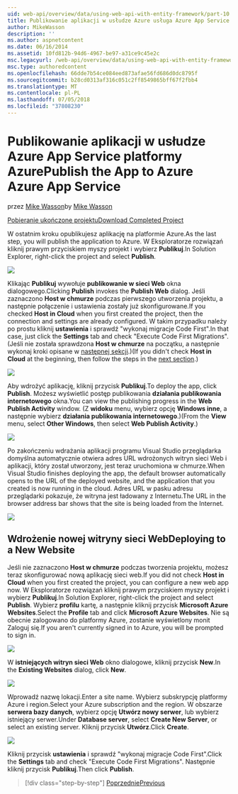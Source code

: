 ```yaml
---
uid: web-api/overview/data/using-web-api-with-entity-framework/part-10
title: Publikowanie aplikacji w usłudze Azure usługa Azure App Service | Dokumentacja firmy Microsoft
author: MikeWasson
description: ''
ms.author: aspnetcontent
ms.date: 06/16/2014
ms.assetid: 10fd812b-94d6-4967-be97-a31ce9c45e2c
msc.legacyurl: /web-api/overview/data/using-web-api-with-entity-framework/part-10
msc.type: authoredcontent
ms.openlocfilehash: 66dde7b54ce084eed873afae56fd686d0dc8795f
ms.sourcegitcommit: b28cd0313af316c051c2ff8549865bff67f2fbb4
ms.translationtype: MT
ms.contentlocale: pl-PL
ms.lasthandoff: 07/05/2018
ms.locfileid: "37808230"
---
```

<a name="publish-the-app-to-azure-azure-app-service"></a><span data-ttu-id="56dd0-102">Publikowanie aplikacji w usłudze Azure App Service platformy Azure</span><span class="sxs-lookup"><span data-stu-id="56dd0-102">Publish the App to Azure Azure App Service</span></span>
====================
<span data-ttu-id="56dd0-103">przez [Mike Wasson](https://github.com/MikeWasson)</span><span class="sxs-lookup"><span data-stu-id="56dd0-103">by [Mike Wasson](https://github.com/MikeWasson)</span></span>

[<span data-ttu-id="56dd0-104">Pobieranie ukończone projektu</span><span class="sxs-lookup"><span data-stu-id="56dd0-104">Download Completed Project</span></span>](https://github.com/MikeWasson/BookService)

<span data-ttu-id="56dd0-105">W ostatnim kroku opublikujesz aplikację na platformie Azure.</span><span class="sxs-lookup"><span data-stu-id="56dd0-105">As the last step, you will publish the application to Azure.</span></span> <span data-ttu-id="56dd0-106">W Eksploratorze rozwiązań kliknij prawym przyciskiem myszy projekt i wybierz **Publikuj**.</span><span class="sxs-lookup"><span data-stu-id="56dd0-106">In Solution Explorer, right-click the project and select **Publish**.</span></span>

![](part-10/_static/image1.png)

<span data-ttu-id="56dd0-107">Klikając **Publikuj** wywołuje **publikowanie w sieci Web** okna dialogowego.</span><span class="sxs-lookup"><span data-stu-id="56dd0-107">Clicking **Publish** invokes the **Publish Web** dialog.</span></span> <span data-ttu-id="56dd0-108">Jeśli zaznaczono **Host w chmurze** podczas pierwszego utworzenia projektu, a następnie połączenie i ustawienia zostały już skonfigurowane.</span><span class="sxs-lookup"><span data-stu-id="56dd0-108">If you checked **Host in Cloud** when you first created the project, then the connection and settings are already configured.</span></span> <span data-ttu-id="56dd0-109">W takim przypadku należy po prostu kliknij **ustawienia** i sprawdź &quot;wykonaj migracje Code First&quot;.</span><span class="sxs-lookup"><span data-stu-id="56dd0-109">In that case, just click the **Settings** tab and check &quot;Execute Code First Migrations&quot;.</span></span> <span data-ttu-id="56dd0-110">(Jeśli nie została sprawdzona **Host w chmurze** na początku, a następnie wykonaj kroki opisane w [następnej sekcji](#new-website).)</span><span class="sxs-lookup"><span data-stu-id="56dd0-110">(If you didn't check **Host in Cloud** at the beginning, then follow the steps in the [next section](#new-website).)</span></span>

[![](part-10/_static/image3.png)](part-10/_static/image2.png)

<span data-ttu-id="56dd0-111">Aby wdrożyć aplikację, kliknij przycisk **Publikuj**.</span><span class="sxs-lookup"><span data-stu-id="56dd0-111">To deploy the app, click **Publish**.</span></span> <span data-ttu-id="56dd0-112">Możesz wyświetlić postęp publikowania **działania publikowania internetowego** okna.</span><span class="sxs-lookup"><span data-stu-id="56dd0-112">You can view the publishing progress in the **Web Publish Activity** window.</span></span> <span data-ttu-id="56dd0-113">(Z **widoku** menu, wybierz opcję **Windows inne**, a następnie wybierz **działania publikowania internetowego**.)</span><span class="sxs-lookup"><span data-stu-id="56dd0-113">(From the **View** menu, select **Other Windows**, then select **Web Publish Activity**.)</span></span>

![](part-10/_static/image4.png)

<span data-ttu-id="56dd0-114">Po zakończeniu wdrażania aplikacji programu Visual Studio przeglądarka domyślna automatycznie otwiera adres URL wdrożonych witryn sieci Web i aplikacji, który został utworzony, jest teraz uruchomiona w chmurze.</span><span class="sxs-lookup"><span data-stu-id="56dd0-114">When Visual Studio finishes deploying the app, the default browser automatically opens to the URL of the deployed website, and the application that you created is now running in the cloud.</span></span> <span data-ttu-id="56dd0-115">Adres URL w pasku adresu przeglądarki pokazuje, że witryna jest ładowany z Internetu.</span><span class="sxs-lookup"><span data-stu-id="56dd0-115">The URL in the browser address bar shows that the site is being loaded from the Internet.</span></span>

[![](part-10/_static/image6.png)](part-10/_static/image5.png)

<a id="new-website"></a>
## <a name="deploying-to-a-new-website"></a><span data-ttu-id="56dd0-116">Wdrożenie nowej witryny sieci Web</span><span class="sxs-lookup"><span data-stu-id="56dd0-116">Deploying to a New Website</span></span>

<span data-ttu-id="56dd0-117">Jeśli nie zaznaczono **Host w chmurze** podczas tworzenia projektu, możesz teraz skonfigurować nową aplikację sieci web.</span><span class="sxs-lookup"><span data-stu-id="56dd0-117">If you did not check **Host in Cloud** when you first created the project, you can configure a new web app now.</span></span> <span data-ttu-id="56dd0-118">W Eksploratorze rozwiązań kliknij prawym przyciskiem myszy projekt i wybierz **Publikuj**.</span><span class="sxs-lookup"><span data-stu-id="56dd0-118">In Solution Explorer, right-click the project and select **Publish**.</span></span> <span data-ttu-id="56dd0-119">Wybierz **profilu** kartę, a następnie kliknij przycisk **Microsoft Azure Websites**.</span><span class="sxs-lookup"><span data-stu-id="56dd0-119">Select the **Profile** tab and click **Microsoft Azure Websites**.</span></span> <span data-ttu-id="56dd0-120">Nie są obecnie zalogowano do platformy Azure, zostanie wyświetlony monit Zaloguj się.</span><span class="sxs-lookup"><span data-stu-id="56dd0-120">If you aren't currently signed in to Azure, you will be prompted to sign in.</span></span>

[![](part-10/_static/image8.png)](part-10/_static/image7.png)

<span data-ttu-id="56dd0-121">W **istniejących witryn sieci Web** okno dialogowe, kliknij przycisk **New**.</span><span class="sxs-lookup"><span data-stu-id="56dd0-121">In the **Existing Websites** dialog, click **New**.</span></span>

![](part-10/_static/image9.png)

<span data-ttu-id="56dd0-122">Wprowadź nazwę lokacji.</span><span class="sxs-lookup"><span data-stu-id="56dd0-122">Enter a site name.</span></span> <span data-ttu-id="56dd0-123">Wybierz subskrypcję platformy Azure i region.</span><span class="sxs-lookup"><span data-stu-id="56dd0-123">Select your Azure subscription and the region.</span></span> <span data-ttu-id="56dd0-124">W obszarze **serwera bazy danych**, wybierz opcję **Utwórz nowy serwer**, lub wybierz istniejący serwer.</span><span class="sxs-lookup"><span data-stu-id="56dd0-124">Under **Database server**, select **Create New Server**, or select an existing server.</span></span> <span data-ttu-id="56dd0-125">Kliknij przycisk **Utwórz**.</span><span class="sxs-lookup"><span data-stu-id="56dd0-125">Click **Create**.</span></span>

[![](part-10/_static/image11.png)](part-10/_static/image10.png)

<span data-ttu-id="56dd0-126">Kliknij przycisk **ustawienia** i sprawdź &quot;wykonaj migracje Code First&quot;.</span><span class="sxs-lookup"><span data-stu-id="56dd0-126">Click the **Settings** tab and check &quot;Execute Code First Migrations&quot;.</span></span> <span data-ttu-id="56dd0-127">Następnie kliknij przycisk **Publikuj**.</span><span class="sxs-lookup"><span data-stu-id="56dd0-127">Then click **Publish**.</span></span>

> [!div class="step-by-step"]
> [<span data-ttu-id="56dd0-128">Poprzednie</span><span class="sxs-lookup"><span data-stu-id="56dd0-128">Previous</span></span>](part-9.md)
